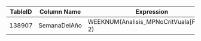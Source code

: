 | TableID | Column Name  | Expression                                    | FormatString |
| ------- | ------------ | --------------------------------------------- | ------------ |
| 138907  | SemanaDelAño | WEEKNUM(Analisis_MPNoCritVuala[FECHA], 2)<br> | 0            |
